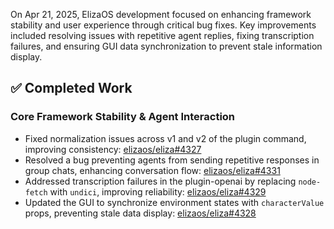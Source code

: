 On Apr 21, 2025, ElizaOS development focused on enhancing framework stability and user experience through critical bug fixes. Key improvements included resolving issues with repetitive agent replies, fixing transcription failures, and ensuring GUI data synchronization to prevent stale information display.

## ✅ Completed Work
### Core Framework Stability & Agent Interaction
- Fixed normalization issues across v1 and v2 of the plugin command, improving consistency: [elizaos/eliza#4327](https://github.com/elizaos/eliza/pull/4327)
- Resolved a bug preventing agents from sending repetitive responses in group chats, enhancing conversation flow: [elizaos/eliza#4331](https://github.com/elizaos/eliza/pull/4331)
- Addressed transcription failures in the plugin-openai by replacing `node-fetch` with `undici`, improving reliability: [elizaos/eliza#4329](https://github.com/elizaos/eliza/pull/4329)
- Updated the GUI to synchronize environment states with `characterValue` props, preventing stale data display: [elizaos/eliza#4328](https://github.com/elizaos/eliza/pull/4328)